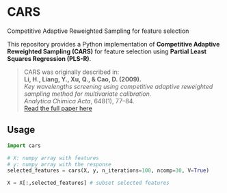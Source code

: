# CARS
Competitive Adaptive Reweighted Sampling for feature selection

This repository provides a Python implementation of **Competitive Adaptive Reweighted Sampling (CARS)** for feature selection using **Partial Least Squares Regression (PLS-R)**.

> CARS was originally described in:  
> **Li, H., Liang, Y., Xu, Q., & Cao, D. (2009).**  
> *Key wavelengths screening using competitive adaptive reweighted sampling method for multivariate calibration.*  
> *Analytica Chimica Acta*, 648(1), 77–84.  
> [Read the full paper here](https://www.sciencedirect.com/science/article/pii/S0003267009008332)

## Usage

```python
import cars

# X: numpy array with features
# y: numpy array with the response
selected_features = cars(X, y, n_iterations=100, ncomp=30, V=True)

X = X[:,selected_features] # subset selected features
```


